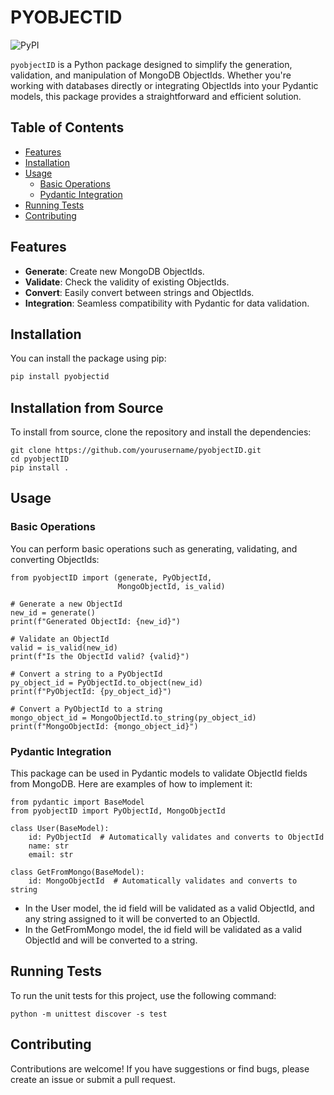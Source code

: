 # PYOBJECTID

![PyPI](https://img.shields.io/pypi/v/pyobjectID)

`pyobjectID` is a Python package designed to simplify the generation, validation, and manipulation of MongoDB ObjectIds. Whether you're working with databases directly or integrating ObjectIds into your Pydantic models, this package provides a straightforward and efficient solution.

## Table of Contents
- [Features](#features)
- [Installation](#installation)
- [Usage](#usage)
  - [Basic Operations](#basic-operations)
  - [Pydantic Integration](#pydantic-integration)
- [Running Tests](#running-tests)
- [Contributing](#contributing)

## Features

- **Generate**: Create new MongoDB ObjectIds.
- **Validate**: Check the validity of existing ObjectIds.
- **Convert**: Easily convert between strings and ObjectIds.
- **Integration**: Seamless compatibility with Pydantic for data validation.

## Installation

You can install the package using pip:

```bash
pip install pyobjectid
```

## Installation from Source

To install from source, clone the repository and install the dependencies:
```
git clone https://github.com/yourusername/pyobjectID.git
cd pyobjectID
pip install .
```

## Usage
### Basic Operations

You can perform basic operations such as generating, validating, and converting ObjectIds:

```
from pyobjectID import (generate, PyObjectId, 
                        MongoObjectId, is_valid)

# Generate a new ObjectId
new_id = generate()
print(f"Generated ObjectId: {new_id}")

# Validate an ObjectId
valid = is_valid(new_id)
print(f"Is the ObjectId valid? {valid}")

# Convert a string to a PyObjectId
py_object_id = PyObjectId.to_object(new_id)
print(f"PyObjectId: {py_object_id}")

# Convert a PyObjectId to a string
mongo_object_id = MongoObjectId.to_string(py_object_id)
print(f"MongoObjectId: {mongo_object_id}")
```

### Pydantic Integration

This package can be used in Pydantic models to validate ObjectId fields from MongoDB. Here are examples of how to implement it:
```
from pydantic import BaseModel
from pyobjectID import PyObjectId, MongoObjectId

class User(BaseModel):
    id: PyObjectId  # Automatically validates and converts to ObjectId
    name: str
    email: str

class GetFromMongo(BaseModel):
    id: MongoObjectId  # Automatically validates and converts to string
```

- In the User model, the id field will be validated as a valid ObjectId, and any string assigned to it will be converted to an ObjectId.
- In the GetFromMongo model, the id field will be validated as a valid ObjectId and will be converted to a string.

## Running Tests

To run the unit tests for this project, use the following command:

```
python -m unittest discover -s test
```

## Contributing
Contributions are welcome! If you have suggestions or find bugs, please create an issue or submit a pull request.

